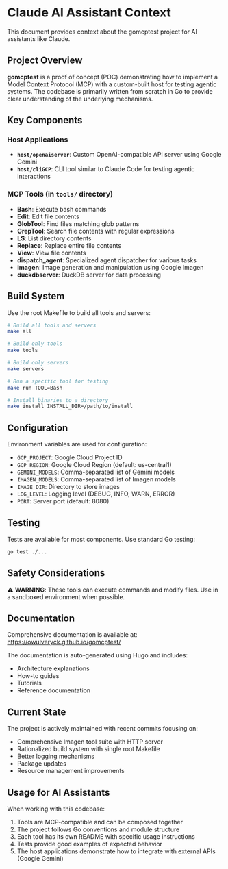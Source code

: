 # Claude AI Assistant Context

This document provides context about the gomcptest project for AI assistants like Claude.

## Project Overview

**gomcptest** is a proof of concept (POC) demonstrating how to implement a Model Context Protocol (MCP) with a custom-built host for testing agentic systems. The codebase is primarily written from scratch in Go to provide clear understanding of the underlying mechanisms.

## Key Components

### Host Applications
- **`host/openaiserver`**: Custom OpenAI-compatible API server using Google Gemini
- **`host/cliGCP`**: CLI tool similar to Claude Code for testing agentic interactions

### MCP Tools (in `tools/` directory)
- **Bash**: Execute bash commands
- **Edit**: Edit file contents
- **GlobTool**: Find files matching glob patterns
- **GrepTool**: Search file contents with regular expressions
- **LS**: List directory contents
- **Replace**: Replace entire file contents
- **View**: View file contents
- **dispatch_agent**: Specialized agent dispatcher for various tasks
- **imagen**: Image generation and manipulation using Google Imagen
- **duckdbserver**: DuckDB server for data processing

## Build System

Use the root Makefile to build all tools and servers:
```bash
# Build all tools and servers
make all

# Build only tools
make tools

# Build only servers  
make servers

# Run a specific tool for testing
make run TOOL=Bash

# Install binaries to a directory
make install INSTALL_DIR=/path/to/install
```

## Configuration

Environment variables are used for configuration:
- `GCP_PROJECT`: Google Cloud Project ID
- `GCP_REGION`: Google Cloud Region (default: us-central1)
- `GEMINI_MODELS`: Comma-separated list of Gemini models
- `IMAGEN_MODELS`: Comma-separated list of Imagen models
- `IMAGE_DIR`: Directory to store images
- `LOG_LEVEL`: Logging level (DEBUG, INFO, WARN, ERROR)
- `PORT`: Server port (default: 8080)

## Testing

Tests are available for most components. Use standard Go testing:
```bash
go test ./...
```

## Safety Considerations

⚠️ **WARNING**: These tools can execute commands and modify files. Use in a sandboxed environment when possible.

## Documentation

Comprehensive documentation is available at: https://owulveryck.github.io/gomcptest/

The documentation is auto-generated using Hugo and includes:
- Architecture explanations
- How-to guides
- Tutorials
- Reference documentation

## Current State

The project is actively maintained with recent commits focusing on:
- Comprehensive Imagen tool suite with HTTP server
- Rationalized build system with single root Makefile
- Better logging mechanisms
- Package updates
- Resource management improvements

## Usage for AI Assistants

When working with this codebase:
1. Tools are MCP-compatible and can be composed together
2. The project follows Go conventions and module structure
3. Each tool has its own README with specific usage instructions
4. Tests provide good examples of expected behavior
5. The host applications demonstrate how to integrate with external APIs (Google Gemini)